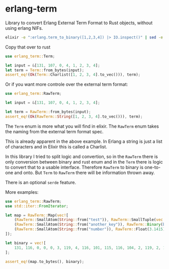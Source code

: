 # erlang-term

Library to convert Erlang External Term Format to Rust objects, without using erlang NIFs.


```sh
elixir -e ":erlang.term_to_binary([1,2,3,4]) |> IO.inspect()" | sed -e 's/<</[/g' | sed -e 's/>>/]/g'
```

Copy that over to rust

```rust
use erlang_term::Term;

let input = &[131, 107, 0, 4, 1, 2, 3, 4];
let term = Term::from_bytes(input);
assert_eq!(Ok(Term::Charlist([1, 2, 3, 4].to_vec())), term);
```

Or if you want more controle over the external term format:
```rust
use erlang_term::RawTerm;

let input = &[131, 107, 0, 4, 1, 2, 3, 4];

let term = RawTerm::from_bytes(input);
assert_eq!(Ok(RawTerm::String([1, 2, 3, 4].to_vec())), term);
```

The `Term` enum is more what you will find in elixir.
The `RawTerm` enum takes the naming from the external term format spec.

This is already apparent in the above example. In Erlang a string is just a list of characters and in Elixir this is called a Charlist.

In this library I tried to split logic and convertion, so in the `RawTerm` there is only conversion between binary and rust enum and in the `Term` there is logic to convert that to a usable interface.
Therefore `RawTerm` to binary is one-to-one and onto. But `Term` to `RawTerm` there will be information thrown away.

There is an optional `serde` feature.

More examples:

```rust
use erlang_term::RawTerm;
use std::iter::FromIterator;

let map = RawTerm::Map(vec![
    (RawTerm::SmallAtom(String::from("test")), RawTerm::SmallTuple(vec![RawTerm::SmallAtom(String::from("ok")), RawTerm::SmallInt(15)])),
    (RawTerm::SmallAtom(String::from("another_key")), RawTerm::Binary(b"this is a string".to_vec())),
    (RawTerm::SmallAtom(String::from("number")), RawTerm::Float(3.1415)),
]);

let binary = vec![
    131, 116, 0, 0, 0, 3, 119, 4, 116, 101, 115, 116, 104, 2, 119, 2, 111, 107, 97, 15, 119, 11, 97, 110, 111, 116, 104, 101, 114, 95, 107, 101, 121, 109, 0, 0, 0, 16, 116, 104, 105, 115, 32, 105, 115, 32, 97, 32, 115, 116, 114, 105, 110, 103, 119, 6, 110, 117, 109, 98, 101, 114, 70, 64, 9, 33, 202, 192, 131, 18, 111
];

assert_eq!(map.to_bytes(), binary);
```

